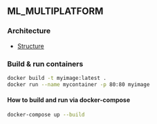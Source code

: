 ## ML_MULTIPLATFORM

### Architecture
 - [Structure](docs/STRUCTURE.md)

### Build & run containers
```bash
docker build -t myimage:latest .
docker run --name mycontainer -p 80:80 myimage
```

#### How to build and run via docker-compose
```bash
docker-compose up --build
```
